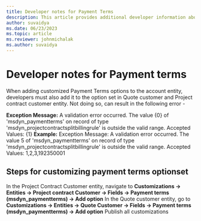 ```yaml
---
title: Developer notes for Payment Terms
description: This article provides additional developer information about working with payment terms.
author: suvaidya
ms.date: 06/23/2023
ms.topic: article
ms.reviewer: johnmichalak
ms.author: suvaidya
---
```


# Developer notes for Payment terms 

When adding customized Payment Terms options to the account entity, developers must also add it to the option set in Quote customer and Project contract customer entity. Not doing so, can result in the following error - 

**Exception Message:** A validation error occurred. The value {0} of 'msdyn_paymentterms' on record of type 'msdyn_projectcontractsplitbillingrule' is outside the valid range. Accepted Values: {1}
**Example:** Exception Message: A validation error occurred. The value 5 of 'msdyn_paymentterms' on record of type 'msdyn_projectcontractsplitbillingrule' is outside the valid range. Accepted Values: 1,2,3,192350001


## Steps for customizing payment terms optionset

In the Project Contract Customer entity, navigate to **Customizations -> Entities -> Project contract Customer -> Fields -> Payment terms (msdyn_paymentterms) -> Add option**
In the Quote customer entity, go to **Customizations -> Entities -> Quote Customer -> Fields -> Payment terms (msdyn_paymentterms) -> Add option**
Publish all customizations
